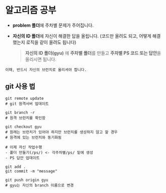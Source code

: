 # 알고리즘 공부

- **problem 폴더**에 주차별 문제가 주어집니다.

- **자신의 ID 폴더**에 자신이 해결한 답을 올립니다. 
  (코드만 올려도 되고, 어떻게 해결했는지 로직을 같이 올려도 됩니다)
 
  
  > **자신의 ID 폴더(gyu)** 에 **주차별 폴더**를 만들고 **주차별 PS 코드 또는 답안**을 올리시면 됩니다. 
  
`이때, 반드시 자신의 브런치로 올리셔야 합니다.`
  

## git 사용 법

```shell
git remote update
# git 원격서버 업데이트 

git branch -r
# 원격 브런치를 확인함

git checkout gyu
# 원래는 브런치가 있어야 하지만 브런치를 생성하지 않고 할 경우 
# 원격에 있는 브런치와 동기화됨

# 이제 자신 작업수행
- 폴더 만들기(/ps/) <- 각주차별/ps/ 밑에 생성
- PS 답안 업데이트

git add .
git commit -m "message"

git push origin gyu
# gyu는 자신의 branch 이름으로 변경
```
